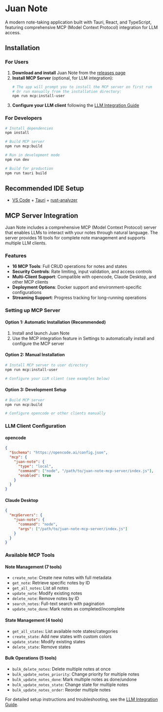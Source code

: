 # Juan Note

A modern note-taking application built with Tauri, React, and TypeScript, featuring comprehensive MCP (Model Context Protocol) integration for LLM access.

## Installation

### For Users

1. **Download and install** Juan Note from the [releases page](https://github.com/your-repo/juan-note/releases)
2. **Install MCP Server** (optional, for LLM integration):
   ```bash
   # The app will prompt you to install the MCP server on first run
   # Or run manually from the installation directory:
   npm run mcp:install-user
   ```
3. **Configure your LLM client** following the [LLM Integration Guide](docs/llm-integration-guide.md)

### For Developers

```bash
# Install dependencies
npm install

# Build MCP server
npm run mcp:build

# Run in development mode
npm run dev

# Build for production
npm run tauri build
```

## Recommended IDE Setup

- [VS Code](https://code.visualstudio.com/) + [Tauri](https://marketplace.visualstudio.com/items?itemName=tauri-apps.tauri-vscode) + [rust-analyzer](https://marketplace.visualstudio.com/items?itemName=rust-lang.rust-analyzer)

## MCP Server Integration

Juan Note includes a comprehensive MCP (Model Context Protocol) server that enables LLMs to interact with your notes through natural language. The server provides 16 tools for complete note management and supports multiple LLM clients.

### Features

- **16 MCP Tools**: Full CRUD operations for notes and states
- **Security Controls**: Rate limiting, input validation, and access controls
- **Multi-Client Support**: Compatible with opencode, Claude Desktop, and other MCP clients
- **Deployment Options**: Docker support and environment-specific configurations
- **Streaming Support**: Progress tracking for long-running operations

### Setting up MCP Server

#### Option 1: Automatic Installation (Recommended)

1. Install and launch Juan Note
2. Use the MCP integration feature in Settings to automatically install and configure the MCP server

#### Option 2: Manual Installation

```bash
# Install MCP server to user directory
npm run mcp:install-user

# Configure your LLM client (see examples below)
```

#### Option 3: Development Setup

```bash
# Build MCP server
npm run mcp:build

# Configure opencode or other clients manually
```

### LLM Client Configuration

#### opencode

```json
{
  "$schema": "https://opencode.ai/config.json",
  "mcp": {
    "juan-note": {
      "type": "local",
      "command": ["node", "/path/to/juan-note-mcp-server/index.js"],
      "enabled": true
    }
  }
}
```

#### Claude Desktop

```json
{
  "mcpServers": {
    "juan-note": {
      "command": "node",
      "args": ["/path/to/juan-note-mcp-server/index.js"]
    }
  }
}
```

### Available MCP Tools

#### Note Management (7 tools)

- `create_note`: Create new notes with full metadata
- `get_note`: Retrieve specific notes by ID
- `get_all_notes`: List all notes
- `update_note`: Modify existing notes
- `delete_note`: Remove notes by ID
- `search_notes`: Full-text search with pagination
- `update_note_done`: Mark notes as completed/incomplete

#### State Management (4 tools)

- `get_all_states`: List available note states/categories
- `create_state`: Add new states with custom colors
- `update_state`: Modify existing states
- `delete_state`: Remove states

#### Bulk Operations (5 tools)

- `bulk_delete_notes`: Delete multiple notes at once
- `bulk_update_notes_priority`: Change priority for multiple notes
- `bulk_update_notes_done`: Mark multiple notes as done/undone
- `bulk_update_notes_state`: Change state for multiple notes
- `bulk_update_notes_order`: Reorder multiple notes

For detailed setup instructions and troubleshooting, see the [LLM Integration Guide](docs/llm-integration-guide.md).
